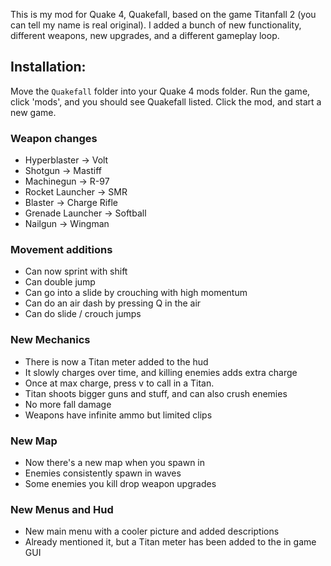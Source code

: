 This is my mod for Quake 4, Quakefall, based on the game Titanfall 2 (you can tell my name is real original). I added a bunch of new functionality, different weapons, new upgrades, and a different gameplay loop.

## Installation:
Move the `Quakefall` folder into your Quake 4 mods folder. Run the game, click 'mods', and you should see Quakefall listed. Click the mod, and start a new game.

### Weapon changes
  - Hyperblaster -> Volt
  - Shotgun -> Mastiff
  - Machinegun -> R-97
  - Rocket Launcher -> SMR
  - Blaster -> Charge Rifle
  - Grenade Launcher -> Softball
  - Nailgun -> Wingman

### Movement additions
  - Can now sprint with shift
  - Can double jump
  - Can go into a slide by crouching with high momentum
  - Can do an air dash by pressing Q in the air
  - Can do slide / crouch jumps

### New Mechanics
  - There is now a Titan meter added to the hud
  - It slowly charges over time, and killing enemies adds extra charge
  - Once at max charge, press v to call in a Titan.
  - Titan shoots bigger guns and stuff, and can also crush enemies
  - No more fall damage
  - Weapons have infinite ammo but limited clips

### New Map
  - Now there's a new map when you spawn in
  - Enemies consistently spawn in waves
  - Some enemies you kill drop weapon upgrades

### New Menus and Hud
  - New main menu with a cooler picture and added descriptions
  - Already mentioned it, but a Titan meter has been added to the in game GUI
